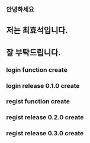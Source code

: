 ### 안녕하세요
## 저는 최효석입니다.
## 잘 부탁드립니다.

### login function create
### login release 0.1.0 create
### regist function create
### regist release 0.2.0 create
### regist release 0.3.0 create
